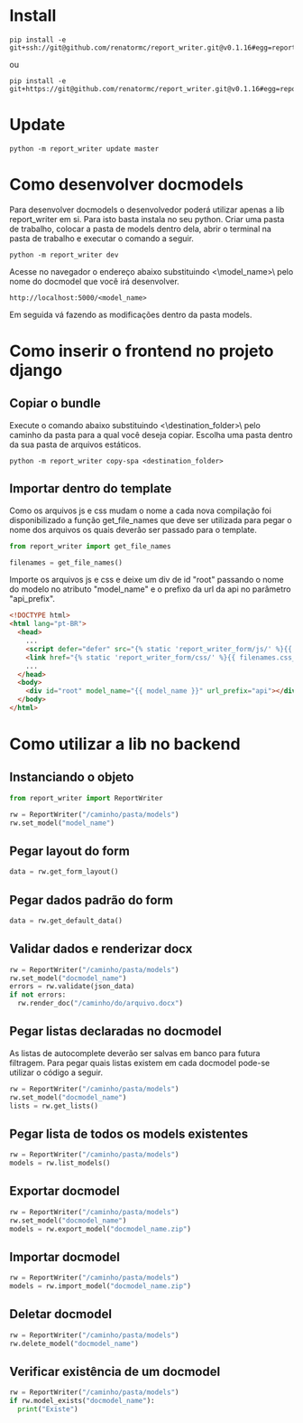 # Install

```
pip install -e git+ssh://git@github.com/renatormc/report_writer.git@v0.1.16#egg=report_writer
```
ou

```
pip install -e git+https://git@github.com/renatormc/report_writer.git@v0.1.16#egg=report_writer
```

# Update
```
python -m report_writer update master
```


# Como desenvolver docmodels
Para desenvolver docmodels o desenvolvedor poderá utilizar apenas a lib report_writer em si. Para isto basta instala no seu python.
Criar uma pasta de trabalho, colocar a pasta de models dentro dela, abrir o terminal na pasta de trabalho e executar o comando a seguir.

```
python -m report_writer dev
```

Acesse no navegador o endereço abaixo substituindo <\model_name>\ pelo nome do docmodel que você irá desenvolver.
```
http://localhost:5000/<model_name>
```

Em seguida vá fazendo as modificações dentro da pasta models.



# Como inserir o frontend no projeto django

## Copiar o bundle

Execute o comando abaixo substituindo <\destination_folder>\ pelo caminho da pasta para a qual você deseja copiar. Escolha uma pasta dentro da sua pasta de arquivos estáticos.

```
python -m report_writer copy-spa <destination_folder>
```

## Importar dentro do template
Como os arquivos js e css mudam o nome a cada nova compilação foi disponibilizado a função get_file_names que deve ser utilizada para pegar o nome dos arquivos 
os quais deverão ser passado para o template.

```python
from report_writer import get_file_names

filenames = get_file_names()
```

Importe os arquivos js e css e deixe um div de id "root" passando o nome do modelo no atributo "model_name" e o prefixo da url da api no parâmetro "api_prefix".

```html
<!DOCTYPE html>
<html lang="pt-BR">
  <head>
    ...
    <script defer="defer" src="{% static 'report_writer_form/js/' %}{{ filenames.js_filename }}"></script>
    <link href="{% static 'report_writer_form/css/' %}{{ filenames.css_filename }}" rel="stylesheet" />
    ...
  </head>
  <body>
    <div id="root" model_name="{{ model_name }}" url_prefix="api"></div>
  </body>
</html>
```

# Como utilizar a lib no backend


## Instanciando o objeto
```python
from report_writer import ReportWriter

rw = ReportWriter("/caminho/pasta/models")
rw.set_model("model_name")
```

## Pegar layout do form
```python
data = rw.get_form_layout()
```

## Pegar dados padrão do form
```python
data = rw.get_default_data()
```

## Validar dados e renderizar docx
```python
rw = ReportWriter("/caminho/pasta/models")
rw.set_model("docmodel_name")
errors = rw.validate(json_data)
if not errors:
  rw.render_doc("/caminho/do/arquivo.docx")
```

## Pegar listas declaradas no docmodel
As listas de  autocomplete deverão ser salvas em banco para futura filtragem. Para pegar quais listas existem em cada docmodel pode-se utilizar o código a seguir.

```python
rw = ReportWriter("/caminho/pasta/models")
rw.set_model("docmodel_name")
lists = rw.get_lists()
```

## Pegar lista de todos os models existentes

```python
rw = ReportWriter("/caminho/pasta/models")
models = rw.list_models()
```

## Exportar docmodel

```python
rw = ReportWriter("/caminho/pasta/models")
rw.set_model("docmodel_name")
models = rw.export_model("docmodel_name.zip")
```

## Importar docmodel

```python
rw = ReportWriter("/caminho/pasta/models")
models = rw.import_model("docmodel_name.zip")
```

## Deletar docmodel

```python
rw = ReportWriter("/caminho/pasta/models")
rw.delete_model("docmodel_name")
```

## Verificar existência de um docmodel

```python
rw = ReportWriter("/caminho/pasta/models")
if rw.model_exists("docmodel_name"):
  print("Existe")
```

